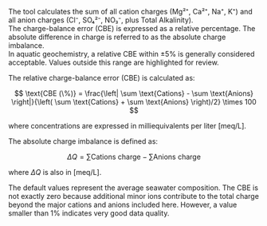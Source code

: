 The tool calculates the sum of all cation charges (Mg²⁺, Ca²⁺, Na⁺, K⁺) and all anion charges (Cl⁻, SO₄²⁻, NO₃⁻, plus Total Alkalinity).  
The charge-balance error (CBE) is expressed as a relative percentage. The absolute difference in charge is referred to as the absolute charge imbalance.  
In aquatic geochemistry, a relative CBE within ±5% is generally considered acceptable. Values outside this range are highlighted for review.

The relative charge-balance error (CBE) is calculated as:

$$
\text{CBE (\%)} = \frac{\left| \sum \text{Cations} - \sum \text{Anions} \right|}{\left( \sum \text{Cations} + \sum \text{Anions} \right)/2} \times 100
$$

where concentrations are expressed in milliequivalents per liter \[meq/L\].

The absolute charge imbalance is defined as:

$$
\Delta Q = \sum \text{Cations charge} - \sum \text{Anions charge}
$$

where $\Delta Q$ is also in \[meq/L\].

The default values represent the average seawater composition. The CBE is not exactly zero because additional minor ions contribute to the total 
charge beyond the major cations and anions included here. However, a value smaller than 1% indicates very good data quality.
